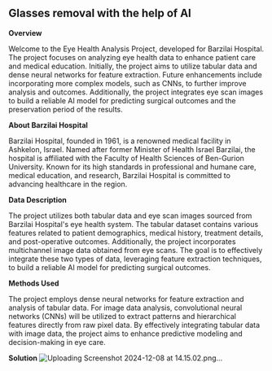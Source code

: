## **Glasses removal with the help of AI**

**Overview**

Welcome to the Eye Health Analysis Project, developed for Barzilai Hospital. The project focuses on analyzing eye health data to enhance patient care and medical education. Initially, the project aims to utilize tabular data and dense neural networks for feature extraction. Future enhancements include incorporating more complex models, such as CNNs, to further improve analysis and outcomes. Additionally, the project integrates eye scan images to build a reliable AI model for predicting surgical outcomes and the preservation period of the results.

**About Barzilai Hospital**

Barzilai Hospital, founded in 1961, is a renowned medical facility in Ashkelon, Israel. Named after former Minister of Health Israel Barzilai, the hospital is affiliated with the Faculty of Health Sciences of Ben-Gurion University. Known for its high standards in professional and humane care, medical education, and research, Barzilai Hospital is committed to advancing healthcare in the region.

**Data Description**

The project utilizes both tabular data and eye scan images sourced from Barzilai Hospital's eye health system. The tabular dataset contains various features related to patient demographics, medical history, treatment details, and post-operative outcomes. Additionally, the project incorporates multichannel image data obtained from eye scans. The goal is to effectively integrate these two types of data, leveraging feature extraction techniques, to build a reliable AI model for predicting surgical outcomes.

**Methods Used**

The project employs dense neural networks for feature extraction and analysis of tabular data. For image data analysis, convolutional neural networks (CNNs) will be utilized to extract patterns and hierarchical features directly from raw pixel data. By effectively integrating tabular data with image data, the project aims to enhance predictive modeling and decision-making in eye care.

**Solution**
![Uploading Screenshot 2024-12-08 at 14.15.02.png…]()
